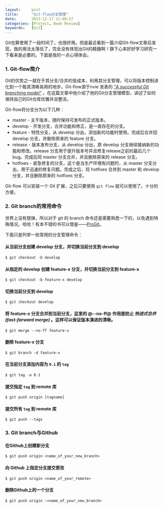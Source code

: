 ```yaml
---
layout:     post
title:      "Git-flow分支管理"
date:       2013-12-17 11:09:57
categories: [Project, Book Review]
keywords:   [Git]
---
```


Git也算使用了一段时间了，也很好用。但是最近看到一篇介绍Git-flow文章后发现，我的用法太落伍了，完全没有体现出Git的精髓啊！静下心来好好学习研究一下看来是必要的。下面是我的一点心得体会。
<!--more-->

### 1. Git-flow简介

Git的优势之一就在于其分支/合并的低成本，利用其分支管理，可以将版本控制进化到一个极其清晰易用的地步。Git-flow源于nvie 发表的 _["A successful Git branching model"](http://nvie.com/posts/a-successful-git-branching-model/)_ 。在这篇文章中他介绍了他的Git分支管理模型，讲述了如何保持自己的Git仓库优雅并且整洁。

Git-flow将分支分为以下几种：

- master - 主干版本，随时保持可发布的正式版本。
- develop - 开发分支，合并功能和修正，是一直存在的分支。
- feature - 特性分支，从 develop 分出，添加新的功能时使用。完成后合并回 develop 分支，并删除原来的 feature 分支。
- release - 版本发布分支，从 develop 分出，原 develop 分支继续接纳新的功能和修改。release 分支用于提升版本号并且修复release之前的最后几个bug。完成后同 master 分支合并，并且删除原来的 release 分支。
- hotfixes - 紧急修复的分支，这个是当生产环境有问题时，从 master 分支分出，用于迅速的修复问题。完成之后，将 hotfixes 合并到 master 和 develop 分支，并且删除原来的 hotfixes 分支。

Git-flow 可以安装一个 Git 扩展，之后只要使用 `git flow` 就可以使用了。十分的方便。

### 2. Git branch的常用命令

世界上没有银弹，所以对于 git 的 branch 命令还是需要熟悉一下的，以免遇到特殊情况，哈哈！有本不错的书可以借鉴——[ProGit](https://github.com/progit/progit/tree/master/zh)。

下面只是列举一些常用的分支管理命令：

#### 从当前分支创建 develop 分支，并切换当前分支到 develop

```shell
$ git checkout -b develop
```

#### 从指定的 develop 创建 feature-x 分支，并切换当前分支到 feature-x

```shell
$ git checkout -b feature-x develop
```

#### 切换当前分支到 develop

```shell
$ git checkout develop
```

#### 将 feature-x 分支合并到当前分支，这里的 @--no-ff@ 作用是防止 *快进式合并(fast-farward merge)* 。这样可以保证版本演进的清晰。

```shell
$ git merge --no-ff feature-x
```

#### 删除 feature-x 分支

```shell
$ git branch -d feature-x
```

#### 在当前分支添加内容为 `0.1` 的 `tag`

```shell
$ git tag -a 0.1
```

#### 提交指定 `tag` 到 remote 库

```shell
$ git push origin [tagname]
```

#### 提交所有 `tag` 到 remote 库

```shell
$ git push --tags
```

### 3. Git branch与Github

#### 在Github上创建新分支

```shell
$ git push origin <name_of_your_new_branch>
```

#### 向 Github 上指定分支提交更改

```shell
$ git push origin <name_of_your_remote>
```

#### 删除Github上的一个分支

```shell
$ git push origin :<name_of_your_new_branch>
```

